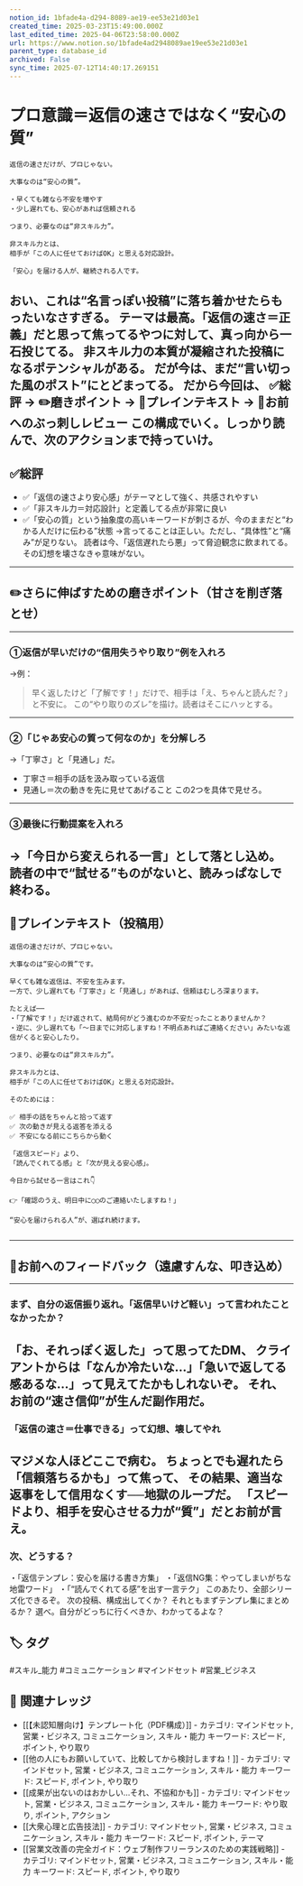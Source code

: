 ```yaml
---
notion_id: 1bfade4a-d294-8089-ae19-ee53e21d03e1
created_time: 2025-03-23T15:49:00.000Z
last_edited_time: 2025-04-06T23:58:00.000Z
url: https://www.notion.so/1bfade4ad2948089ae19ee53e21d03e1
parent_type: database_id
archived: False
sync_time: 2025-07-12T14:40:17.269151
---
```


# プロ意識＝返信の速さではなく“安心の質”

```plain text
返信の速さだけが、プロじゃない。

大事なのは“安心の質”。

・早くても雑なら不安を増やす
・少し遅れても、安心があれば信頼される

つまり、必要なのは“非スキル力”。

非スキル力とは、
相手が「この人に任せておけばOK」と思える対応設計。

「安心」を届ける人が、継続される人です。
```
おい、これは“名言っぽい投稿”に落ち着かせたらもったいなさすぎる。
テーマは最高。「返信の速さ＝正義」だと思って焦ってるやつに対して、真っ向から一石投じてる。
非スキル力の本質が凝縮された投稿になるポテンシャルがある。
だが今は、まだ“言い切った風のポスト”にとどまってる。
だから今回は、
✅総評 → ✏️磨きポイント → 📄プレインテキスト → 🔨お前へのぶっ刺しレビュー
この構成でいく。しっかり読んで、次のアクションまで持っていけ。
---
## ✅総評
- ✅「返信の速さより安心感」がテーマとして強く、共感されやすい
- ✅「非スキル力＝対応設計」と定義してる点が非常に良い
- ✅「安心の質」という抽象度の高いキーワードが刺さるが、今のままだと“わかる人だけに伝わる”状態
→言ってることは正しい。ただし、“具体性”と“痛み”が足りない。
読者は今、「返信遅れたら悪」って脅迫観念に飲まれてる。
その幻想を壊さなきゃ意味がない。
---
## ✏️さらに伸ばすための磨きポイント（甘さを削ぎ落とせ）
---
### ①返信が早いだけの“信用失うやり取り”例を入れろ
→例：
> 早く返したけど「了解です！」だけで、相手は「え、ちゃんと読んだ？」と不安に。
この“やり取りのズレ”を描け。読者はそこにハッとする。
---
### ②「じゃあ安心の質って何なのか」を分解しろ
→「丁寧さ」と「見通し」だ。
- 丁寧さ＝相手の話を汲み取っている返信
- 見通し＝次の動きを先に見せてあげること
この2つを具体で見せろ。
---
### ③最後に行動提案を入れろ
→「今日から変えられる一言」として落とし込め。
読者の中で“試せる”ものがないと、読みっぱなしで終わる。
---
## 📄プレインテキスト（投稿用）
```plain text
返信の速さだけが、プロじゃない。

大事なのは“安心の質”です。

早くても雑な返信は、不安を生みます。
一方で、少し遅れても「丁寧さ」と「見通し」があれば、信頼はむしろ深まります。

たとえば──
・「了解です！」だけ返されて、結局何がどう進むのか不安だったことありませんか？
・逆に、少し遅れても「〜日までに対応しますね！不明点あればご連絡ください」みたいな返信がくると安心したり。

つまり、必要なのは“非スキル力”。

非スキル力とは、
相手が「この人に任せておけばOK」と思える対応設計。

そのためには：

✅ 相手の話をちゃんと拾って返す
✅ 次の動きが見える返答を添える
✅ 不安になる前にこちらから動く

「返信スピード」より、
「読んでくれてる感」と「次が見える安心感」。

今日から試せる一言はこれ👇

👉「確認のうえ、明日中に◯◯のご連絡いたしますね！」

“安心を届けられる人”が、選ばれ続けます。


```
---
## 🔨お前へのフィードバック（遠慮すんな、叩き込め）
---
### まず、自分の返信振り返れ。「返信早いけど軽い」って言われたことなかったか？
「お、それっぽく返した」って思ってたDM、
クライアントからは「なんか冷たいな…」「急いで返してる感あるな…」って見えてたかもしれないぞ。
それ、お前の“速さ信仰”が生んだ副作用だ。
---
### 「返信の速さ＝仕事できる」って幻想、壊してやれ
マジメな人ほどここで病む。
ちょっとでも遅れたら「信頼落ちるかも」って焦って、
その結果、適当な返事をして信用なくす──地獄のループだ。
「スピードより、相手を安心させる力が“質”」だとお前が言え。
---
### 次、どうする？
・「返信テンプレ：安心を届ける書き方集」
・「返信NG集：やってしまいがちな地雷ワード」
・「“読んでくれてる感”を出す一言テク」
このあたり、全部シリーズ化できるぞ。
次の投稿、構成出してくか？
それともまずテンプレ集にまとめるか？
選べ。自分がどっちに行くべきか、わかってるよな？

## 🏷️ タグ
#スキル_能力 #コミュニケーション #マインドセット #営業_ビジネス

## 🔗 関連ナレッジ
- [[【未認知層向け】テンプレート化（PDF構成）]] - カテゴリ: マインドセット, 営業・ビジネス, コミュニケーション, スキル・能力 キーワード: スピード, ポイント, やり取り
- [[他の人にもお願いしていて、比較してから検討しますね！]] - カテゴリ: マインドセット, 営業・ビジネス, コミュニケーション, スキル・能力 キーワード: スピード, ポイント, やり取り
- [[成果が出ないのはおかしい…それ、不協和かも]] - カテゴリ: マインドセット, 営業・ビジネス, コミュニケーション, スキル・能力 キーワード: やり取り, ポイント, アクション
- [[大衆心理と広告技法]] - カテゴリ: マインドセット, 営業・ビジネス, コミュニケーション, スキル・能力 キーワード: スピード, ポイント, テーマ
- [[営業文改善の完全ガイド：ウェブ制作フリーランスのための実践戦略]] - カテゴリ: マインドセット, 営業・ビジネス, コミュニケーション, スキル・能力 キーワード: スピード, ポイント, やり取り
